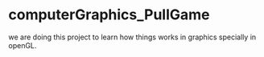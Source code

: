 # computerGraphics_PullGame
we are doing this project to learn how things works in graphics specially in openGL.
